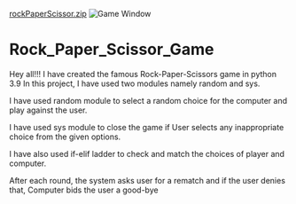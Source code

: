 [rockPaperScissor.zip](https://github.com/ayush-aks29/Rock_Paper_Scissor_Game/files/6703088/rockPaperScissor.zip)
![Game Window](https://user-images.githubusercontent.com/69664717/123124557-679c1600-d465-11eb-8ec8-3b21bac6f745.jpg)
# Rock_Paper_Scissor_Game

Hey all!!!
I have created the famous Rock-Paper-Scissors game in python 3.9
In this project, I have used two modules namely
random and sys.

I have used random module to select a random choice for the computer and play against the user.

I have used sys module to close the game if User selects any inappropriate choice from the given options.

I have also used if-elif ladder to check and match the choices of player and computer.

After each round, the system asks user for a rematch and if the user denies that, Computer bids the user a good-bye
